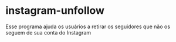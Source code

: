 # instagram-unfollow
Esse programa ajuda os usuários a retirar os seguidores que não os seguem de sua conta do Instagram
